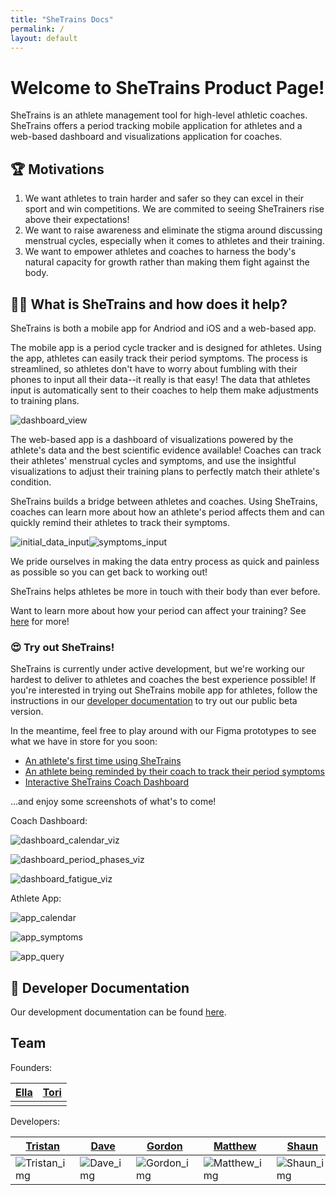 ```yaml
---
title: "SheTrains Docs"
permalink: /
layout: default
---
```


# Welcome to SheTrains Product Page!
SheTrains is an athlete management tool for high-level athletic coaches. SheTrains offers a period tracking mobile application for athletes and a web-based dashboard and visualizations application for coaches.

## :trophy: Motivations
   1. We want athletes to train harder and safer so they can excel in their sport and win competitions. We are commited to seeing SheTrainers rise above their expectations!
   2. We want to raise awareness and eliminate the stigma around discussing menstrual cycles, especially when it comes to athletes and their training.
   3. We want to empower athletes and coaches to harness the body's natural capacity for growth rather than making them fight against the body.

## :weight_lifting_woman: What is SheTrains and how does it help?
SheTrains is both a mobile app for Andriod and iOS and a web-based app.

The mobile app is a period cycle tracker and is designed for athletes. Using the app, athletes can easily track their period symptoms. The process is streamlined, so athletes don't have to worry about fumbling with their phones to input all their data--it really is that easy! The data that athletes input is automatically sent to their coaches to help them make adjustments to training plans.

![dashboard_view](/docs/assets/imgs/dashboard_view.gif)

The web-based app is a dashboard of visualizations powered by the athlete's data and the best scientific evidence available! Coaches can track their athletes' menstrual cycles and symptoms, and use the insightful visualizations to adjust their training plans to perfectly match their athlete's condition.

SheTrains builds a bridge between athletes and coaches. Using SheTrains, coaches can learn more about how an athlete's period affects them and can quickly remind their athletes to track their symptoms.

![initial_data_input](/docs/assets/imgs/initial_data_input.gif)![symptoms_input](/docs/assets/imgs/symptoms_input.gif)

We pride ourselves in making the data entry process as quick and painless as possible so you can get back to working out!

SheTrains helps athletes be more in touch with their body than ever before.

Want to learn more about how your period can affect your training? See [here](period_training_impacts.md) for more!

### :heart_eyes: Try out SheTrains!

SheTrains is currently under active development, but we're working our hardest to deliver to athletes and coaches the best experience possible! If you're interested in trying out SheTrains mobile app for athletes, follow the instructions in our [developer documentation](dev_docs.md#get-started) to try out our public beta version.

In the meantime, feel free to play around with our Figma prototypes to see what we have in store for you soon:
- [An athlete's first time using SheTrains](https://www.figma.com/proto/7DlVf29q5uVEQFIar38SYF/SheTrains-Prototype?node-id=250%3A389&scaling=scale-down&page-id=248%3A68&starting-point-node-id=250%3A389)
- [An athlete being reminded by their coach to track their period symptoms](https://www.figma.com/proto/7DlVf29q5uVEQFIar38SYF/SheTrains-Prototype?node-id=294%3A2228&scaling=scale-down&page-id=294%3A1182&starting-point-node-id=294%3A2228)
- [Interactive SheTrains Coach Dashboard](https://www.figma.com/proto/7DlVf29q5uVEQFIar38SYF/SheTrains-Prototype?node-id=582%3A2211&scaling=scale-down&page-id=582%3A2210&starting-point-node-id=582%3A2211)

...and enjoy some screenshots of what's to come!

Coach Dashboard:

![dashboard_calendar_viz](/docs/assets/imgs/dashboard_calendar_viz.png)

![dashboard_period_phases_viz](/docs/assets/imgs/dashboard_period_phases_viz.png)

![dashboard_fatigue_viz](/docs/assets/imgs/dashboard_fatigue_viz.png)

Athlete App:

![app_calendar](/docs/assets/imgs/app_calendar.png)

![app_symptoms](/docs/assets/imgs/app_symptoms.png)

![app_query](/docs/assets/imgs/app_query.png)

## :book: Developer Documentation
Our development documentation can be found [here](dev_docs.md).

## Team
Founders:

| [Ella](https://www.linkedin.com/in/ella-stephen-2274b9230) | [Tori](https://www.linkedin.com/in/tori-kalyniuk-9554aa179) |
| ---- | ---- |
|      |      |

Developers: 

| [Tristan](https://github.com/cusitristan)| [Dave](https://github.com/NewcDukem) | [Gordon](https://github.com/gordonchiang) | [Matthew](https://github.com/matthewvb77) | [Shaun](https://github.com/LivingInLimbo) |
| ---------------------------------------- | ------------------------------------ | ----------------------------------------- | ----------------------------------------- | ---------------------------------------- |
|![Tristan_img](/docs/assets/imgs/Tristan_img.png)|![Dave_img](/docs/assets/imgs/Dave_img.png)|![Gordon_img](/docs/assets/imgs/Gordon_img.png)|![Matthew_img](/docs/assets/imgs/Matthew_img.png)|![Shaun_img](/docs/assets/imgs/Shaun_img.png)|
